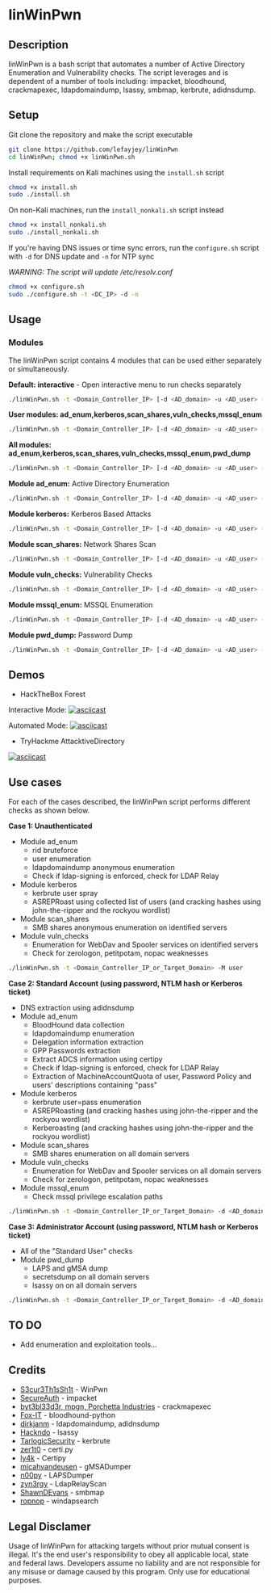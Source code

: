 # linWinPwn

## Description

linWinPwn is a bash script that automates a number of Active Directory Enumeration and Vulnerability checks. The script leverages and is dependent of a number of tools including: impacket, bloodhound, crackmapexec, ldapdomaindump, lsassy, smbmap, kerbrute, adidnsdump. 

## Setup

Git clone the repository and make the script executable

```bash
git clone https://github.com/lefayjey/linWinPwn
cd linWinPwn; chmod +x linWinPwn.sh
```

Install requirements on Kali machines using the `install.sh` script
```bash
chmod +x install.sh
sudo ./install.sh
```

On non-Kali machines, run the `install_nonkali.sh` script instead
```bash
chmod +x install_nonkali.sh
sudo ./install_nonkali.sh
```

If you're having DNS issues or time sync errors, run the `configure.sh` script with `-d` for DNS update and `-n` for NTP sync

*WARNING: The script will update /etc/resolv.conf*

```bash
chmod +x configure.sh
sudo ./configure.sh -t <DC_IP> -d -n
```

## Usage

### Modules
The linWinPwn script contains 4 modules that can be used either separately or simultaneously.

**Default: interactive** - Open interactive menu to run checks separately  

```bash
./linWinPwn.sh -t <Domain_Controller_IP> [-d <AD_domain> -u <AD_user> -p <AD_password_or_hash[LM:NT]_or_kerbticket[./krb5cc_ticket]> -o <output_dir>]
```

**User modules: ad_enum,kerberos,scan_shares,vuln_checks,mssql_enum**

```bash
./linWinPwn.sh -t <Domain_Controller_IP> [-d <AD_domain> -u <AD_user> -p <AD_password_or_hash[LM:NT]_or_kerbticket[./krb5cc_ticket]> -o <output_dir>] -M user 
```

**All modules: ad_enum,kerberos,scan_shares,vuln_checks,mssql_enum,pwd_dump**

```bash
./linWinPwn.sh -t <Domain_Controller_IP> [-d <AD_domain> -u <AD_user> -p <AD_password_or_hash[LM:NT]_or_kerbticket[./krb5cc_ticket]> -o <output_dir>] -M all 
```

**Module ad_enum:** Active Directory Enumeration

```bash
./linWinPwn.sh -t <Domain_Controller_IP> [-d <AD_domain> -u <AD_user> -p <AD_password_or_hash[LM:NT]_or_kerbticket[./krb5cc_ticket]> -o <output_dir>] -M ad_enum 
```

**Module kerberos:** Kerberos Based Attacks

```bash
./linWinPwn.sh -t <Domain_Controller_IP> [-d <AD_domain> -u <AD_user> -p <AD_password_or_hash[LM:NT]_or_kerbticket[./krb5cc_ticket]> -o <output_dir>] -M kerberos 
```

**Module scan_shares:** Network Shares Scan

```bash
./linWinPwn.sh -t <Domain_Controller_IP> [-d <AD_domain> -u <AD_user> -p <AD_password_or_hash[LM:NT]_or_kerbticket[./krb5cc_ticket]> -o <output_dir>] -M scan_shares 
```

**Module vuln_checks:** Vulnerability Checks

```bash
./linWinPwn.sh -t <Domain_Controller_IP> [-d <AD_domain> -u <AD_user> -p <AD_password_or_hash[LM:NT]_or_kerbticket[./krb5cc_ticket]> -o <output_dir>] -M vuln_checks
```

**Module mssql_enum:** MSSQL Enumeration

```bash
./linWinPwn.sh -t <Domain_Controller_IP> [-d <AD_domain> -u <AD_user> -p <AD_password_or_hash[LM:NT]_or_kerbticket[./krb5cc_ticket]> -o <output_dir>] -M mssql_enum
```

**Module pwd_dump:** Password Dump

```bash
./linWinPwn.sh -t <Domain_Controller_IP> [-d <AD_domain> -u <AD_user> -p <AD_password_or_hash[LM:NT]_or_kerbticket[./krb5cc_ticket]> -o <output_dir>] -M pwd_dump
```

## Demos
- HackTheBox Forest

Interactive Mode:
[![asciicast](https://asciinema.org/a/499893.svg)](https://asciinema.org/a/499893)

Automated Mode:
[![asciicast](https://asciinema.org/a/464904.svg)](https://asciinema.org/a/464904)

- TryHackme AttacktiveDirectory

[![asciicast](https://asciinema.org/a/464901.svg)](https://asciinema.org/a/464901)

## Use cases

For each of the cases described, the linWinPwn script performs different checks as shown below.

**Case 1: Unauthenticated**
- Module ad_enum
    - rid bruteforce
    - user enumeration
    - ldapdomaindump anonymous enumeration
    - Check if ldap-signing is enforced, check for LDAP Relay
- Module kerberos
    - kerbrute user spray
    - ASREPRoast using collected list of users (and cracking hashes using john-the-ripper and the rockyou wordlist)
- Module scan_shares
    - SMB shares anonymous enumeration on identified servers
- Module vuln_checks
    - Enumeration for WebDav and Spooler services on identified servers
    - Check for zerologon, petitpotam, nopac weaknesses

```bash
./linWinPwn.sh -t <Domain_Controller_IP_or_Target_Domain> -M user
```

**Case 2: Standard Account (using password, NTLM hash or Kerberos ticket)**
- DNS extraction using adidnsdump
- Module ad_enum
    - BloodHound data collection
    - ldapdomaindump enumeration
    - Delegation information extraction
    - GPP Passwords extraction
    - Extract ADCS information using certipy
    - Check if ldap-signing is enforced, check for LDAP Relay
    - Extraction of MachineAccountQuota of user, Password Policy and users' descriptions containing "pass"
- Module kerberos
    - kerbrute user=pass enumeration
    - ASREPRoasting (and cracking hashes using john-the-ripper and the rockyou wordlist)
    - Kerberoasting (and cracking hashes using john-the-ripper and the rockyou wordlist)
- Module scan_shares
    - SMB shares enumeration on all domain servers
- Module vuln_checks
    - Enumeration for WebDav and Spooler services on all domain servers
    - Check for zerologon, petitpotam, nopac weaknesses
- Module mssql_enum
    - Check mssql privilege escalation paths

```bash
./linWinPwn.sh -t <Domain_Controller_IP_or_Target_Domain> -d <AD_domain> -u <AD_user> -p <AD_password_or_hash[LM:NT]_or_kerbticket[./krb5cc_ticket]> -M user
```

**Case 3: Administrator Account (using password, NTLM hash or Kerberos ticket)**
- All of the "Standard User" checks
- Module pwd_dump
    - LAPS and gMSA dump
    - secretsdump on all domain servers
    - lsassy on on all domain servers

```bash
./linWinPwn.sh -t <Domain_Controller_IP_or_Target_Domain> -d <AD_domain> -u <AD_user> -p <AD_password_or_hash[LM:NT]_or_kerbticket[./krb5cc_ticket]> -M all
```

## TO DO

- Add enumeration and exploitation tools...

## Credits

- [S3cur3Th1sSh1t](https://github.com/S3cur3Th1sSh1t) - WinPwn
- [SecureAuth](https://github.com/SecureAuthCorp) - impacket
- [byt3bl33d3r, mpgn, Porchetta Industries](https://porchetta.industries/) - crackmapexec
- [Fox-IT](https://github.com/fox-it) - bloodhound-python
- [dirkjanm](https://github.com/dirkjanm/) - ldapdomaindump, adidnsdump
- [Hackndo](https://github.com/Hackndo) - lsassy
- [TarlogicSecurity](https://github.com/TarlogicSecurity) - kerbrute
- [zer1t0](https://github.com/zer1t0) - certi.py
- [ly4k](https://github.com/ly4k) - Certipy
- [micahvandeusen](https://github.com/micahvandeusen) - gMSADumper
- [n00py](https://github.com/n00py/) - LAPSDumper
- [zyn3rgy](https://github.com/zyn3rgy) - LdapRelayScan
- [ShawnDEvans](https://github.com/ShawnDEvans) - smbmap
- [ropnop](https://github.com/ropnop) - windapsearch

## Legal Disclamer

Usage of linWinPwn for attacking targets without prior mutual consent is illegal. It's the end user's responsibility to obey all applicable local, state and federal laws. Developers assume no liability and are not responsible for any misuse or damage caused by this program. Only use for educational purposes.